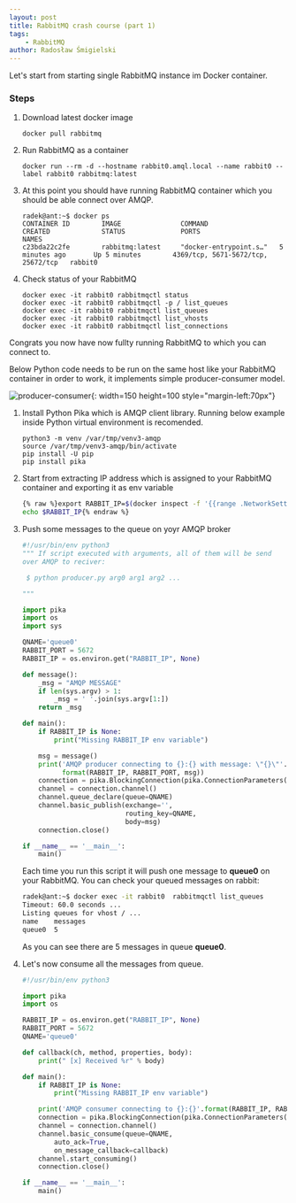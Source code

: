 ```yaml
---
layout: post
title: RabbitMQ crash course (part 1)
tags:
    - RabbitMQ
author: Radosław Śmigielski
---
```


Let's start from starting single RabbitMQ instance im Docker container.

### Steps ###
1. Download latest docker image
   ```
   docker pull rabbitmq
   ```
2. Run RabbitMQ as a container
   ```
   docker run --rm -d --hostname rabbit0.amql.local --name rabbit0 --label rabbit0 rabbitmq:latest
   ```
3. At this point you should have running RabbitMQ container which you should
   be able connect over AMQP.
   ```
   radek@ant:~$ docker ps
   CONTAINER ID        IMAGE               COMMAND                  CREATED             STATUS              PORTS                                NAMES
   c23bda22c2fe        rabbitmq:latest     "docker-entrypoint.s…"   5 minutes ago       Up 5 minutes        4369/tcp, 5671-5672/tcp, 25672/tcp   rabbit0
   ```
4. Check status of your RabbitMQ
   ```
   docker exec -it rabbit0 rabbitmqctl status
   docker exec -it rabbit0 rabbitmqctl -p / list_queues
   docker exec -it rabbit0 rabbitmqctl list_queues
   docker exec -it rabbit0 rabbitmqctl list_vhosts
   docker exec -it rabbit0 rabbitmqctl list_connections
   ```

Congrats you now have now fullty running RabbitMQ to which you can
connect to.

Below Python code needs to be run on the same host like
your RabbitMQ container in order to work, it implements simple
producer-consumer model.

![producer-consumer](https://www.rabbitmq.com/img/tutorials/python-one-overall.png){: width=150 height=100 style="margin-left:70px"}

1. Install Python Pika which is AMQP client library. Running below example
   inside Python virtual environment is recomended.
   ```
   python3 -m venv /var/tmp/venv3-amqp
   source /var/tmp/venv3-amqp/bin/activate
   pip install -U pip
   pip install pika
   ```
2. Start from extracting IP address which is assigned to your RabbitMQ
   container and exporting it as env variable
   ```bash
   {% raw %}export RABBIT_IP=$(docker inspect -f '{{range .NetworkSettings.Networks}}{{.IPAddress}}{{end}}' rabbit0)
   echo $RABBIT_IP{% endraw %}
   ```
3. Push some messages to the queue on yoyr AMQP broker
   ```python
   #!/usr/bin/env python3
   """ If script executed with arguments, all of them will be send
   over AMQP to reciver:

    $ python producer.py arg0 arg1 arg2 ...

   """

   import pika
   import os
   import sys

   QNAME='queue0'
   RABBIT_PORT = 5672
   RABBIT_IP = os.environ.get("RABBIT_IP", None)

   def message():
       _msg = "AMQP MESSAGE"
       if len(sys.argv) > 1:
           _msg = ' '.join(sys.argv[1:])
       return _msg

   def main():
       if RABBIT_IP is None:
           print("Missing RABBIT_IP env variable")

       msg = message()
       print('AMQP producer connecting to {}:{} with message: \"{}\"'.\
             format(RABBIT_IP, RABBIT_PORT, msg))
       connection = pika.BlockingConnection(pika.ConnectionParameters(RABBIT_IP, RABBIT_PORT))
       channel = connection.channel()
       channel.queue_declare(queue=QNAME)
       channel.basic_publish(exchange='',
                             routing_key=QNAME,
                             body=msg)
       connection.close()

   if __name__ == '__main__':
       main()
   ```
   Each time you run this script it will push one message to **queue0**
   on your RabbitMQ. You can check your queued messages on rabbit:
   ```bash
   radek@ant:~$ docker exec -it rabbit0  rabbitmqctl list_queues
   Timeout: 60.0 seconds ...
   Listing queues for vhost / ...
   name    messages
   queue0  5
   ```
   As you can see there are 5 messages in queue **queue0**.

4. Let's now consume all the messages from queue.
   ```python
   #!/usr/bin/env python3

   import pika
   import os

   RABBIT_IP = os.environ.get("RABBIT_IP", None)
   RABBIT_PORT = 5672
   QNAME='queue0'

   def callback(ch, method, properties, body):
       print(" [x] Received %r" % body)

   def main():
       if RABBIT_IP is None:
           print("Missing RABBIT_IP env variable")

       print('AMQP consumer connecting to {}:{}'.format(RABBIT_IP, RABBIT_PORT))
       connection = pika.BlockingConnection(pika.ConnectionParameters(RABBIT_IP, RABBIT_PORT))
       channel = connection.channel()
       channel.basic_consume(queue=QNAME,
           auto_ack=True,
           on_message_callback=callback)
       channel.start_consuming()
       connection.close()

   if __name__ == '__main__':
       main()
   ```
